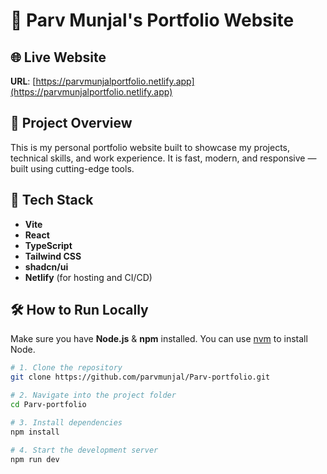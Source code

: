 # 🚀 Parv Munjal's Portfolio Website

## 🌐 Live Website

**URL**: [https://parvmunjalportfolio.netlify.app](https://parvmunjalportfolio.netlify.app)

## 📂 Project Overview

This is my personal portfolio website built to showcase my projects, technical skills, and work experience. It is fast, modern, and responsive — built using cutting-edge tools.

## 🔧 Tech Stack

- **Vite**
- **React**
- **TypeScript**
- **Tailwind CSS**
- **shadcn/ui**
- **Netlify** (for hosting and CI/CD)

## 🛠️ How to Run Locally

Make sure you have **Node.js** & **npm** installed. You can use [nvm](https://github.com/nvm-sh/nvm#installing-and-updating) to install Node.

```bash
# 1. Clone the repository
git clone https://github.com/parvmunjal/Parv-portfolio.git

# 2. Navigate into the project folder
cd Parv-portfolio

# 3. Install dependencies
npm install

# 4. Start the development server
npm run dev
